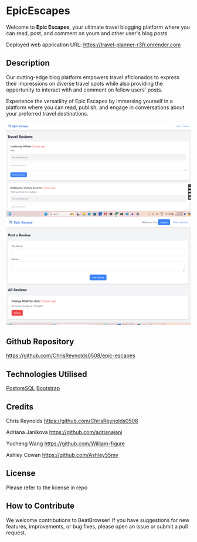 # EpicEscapes
Welcome to **Epic Escapes**, your ultimate travel blogging platform where you can read, post, and comment on yours and other user's blog posts 

Deployed web application URL: https://travel-planner-r3fr.onrender.com

## Description

Our cutting-edge blog platform empowers travel aficionados to express their impressions on diverse travel spots while also providing the opportunity to interact with and comment on fellow users' posts.

Experience the versatility of Epic Escapes by immersing yourself in a platform where you can read, publish, and engage in conversations about your preferred travel destinations.

![Home Page](./images/homepage.png)
![Profile](./images/profile.png)

## Github Repository 


https://github.com/ChrisReynolds0508/epic-escapes

## Technologies Utilised

[PostgreSQL](https://www.postgresql.org/)
[Bootstrap](https://getbootstrap.com/)



## Credits

Chris Reynolds  https://github.com/ChrisReynolds0508

Adriana Janikova  https://github.com/adrianajani

Yucheng Wang  https://github.com/William-figure

Ashley Cowan https://github.com/Ashley55mv

## License

Please refer to the license in repo

## How to Contribute

We welcome contributions to BeatBrowser! If you have suggestions for new features, improvements, or bug fixes, please open an issue or submit a pull request.


